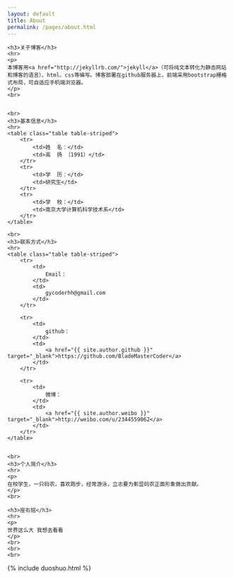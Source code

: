 ```yaml
---
layout: default
title: About
permalink: /pages/about.html
---
```


<div class="about">

	<h3>关于博客</h3>
	<hr>
	<p>
	本博客用<a href="http://jekyllrb.com/">jekyll</a>（可将纯文本转化为静态网站和博客的语言）、html、css等编写。博客部署在github服务器上，前端采用bootstrap栅格式布局，可自适应手机端浏览器。
	</p>
	<br>
	

	<br>
	<h3>基本信息</h3>
	<hr>
	<table class="table table-striped">
		<tr>
			<td>姓  名：</td>    
			<td>高  扬 （1991）</td>
		</tr>
		<tr>
			<td>学  历：</td>    
			<td>研究生</td>
		</tr>
		<tr>
			<td>学  校：</td>    
			<td>南京大学计算机科学技术系</td>
		</tr>
	</table>

	<br>
	<h3>联系方式</h3>
	<hr>
	<table class="table table-striped">
		<tr>
			<td>
				Email：
			</td>  
			<td>
				gycoderhh@gmail.com			
			</td>
		</tr>

		<tr>
			<td>
				github：
			</td>  
			<td>
				<a href="{{ site.author.github }}" target="_blank">https://github.com/BladeMasterCoder</a>
			</td>  
		</tr>

		<tr>
			<td>
				微博：
			</td> 
			<td>
				<a href="{{ site.author.weibo }}" target="_blank">http://weibo.com/u/2344559062</a>
			</td> 
		</tr>
	</table>


	<br>
	<h3>个人简介</h3>
	<hr>
	<p>
	在校学生，一只码农，喜欢跑步，经常游泳，立志要为彰显码农正面形象做出贡献。
	</p>
	<br>

	<h3>座右铭</h3>
	<hr>
	<p>
	世界这么大 我想去看看
	</p>
	<br>
	<br> 
	<br>
	
	
</div>
<div>
{% include duoshuo.html %}
</div>
